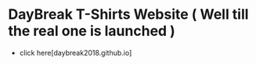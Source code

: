 # DayBreak T-Shirts Website ( Well till the real one is launched )
- click here[daybreak2018.github.io]
